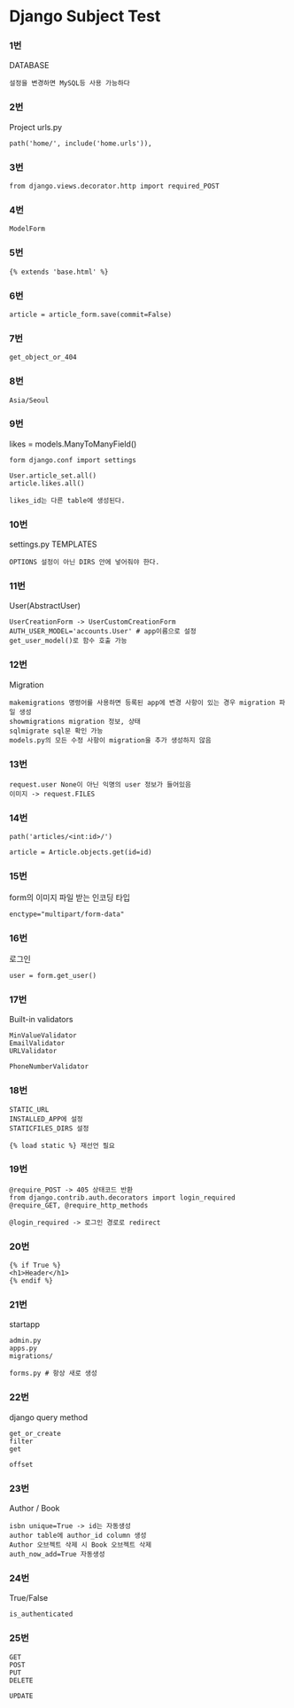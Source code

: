 # Django Subject Test

### 1번

DATABASE

````
설정을 변경하면 MySQL등 사용 가능하다
````



### 2번

Project urls.py

```
path('home/', include('home.urls')),
```



### 3번

```
from django.views.decorator.http import required_POST
```



### 4번

```
ModelForm
```



### 5번

```
{% extends 'base.html' %}
```



### 6번

```
article = article_form.save(commit=False)
```



### 7번

```
get_object_or_404
```



### 8번

```
Asia/Seoul
```



### 9번

likes = models.ManyToManyField()

```
form django.conf import settings

User.article_set.all()
article.likes.all()
```

```
likes_id는 다른 table에 생성된다.
```



### 10번

settings.py TEMPLATES

```
OPTIONS 설정이 아닌 DIRS 안에 넣어줘야 한다.
```



### 11번

User(AbstractUser)

````
UserCreationForm -> UserCustomCreationForm
AUTH_USER_MODEL='accounts.User' # app이름으로 설정
get_user_model()로 함수 호출 가능
````



### 12번

Migration

```
makemigrations 명령어를 사용하면 등록된 app에 변경 사항이 있는 경우 migration 파일 생성
showmigrations migration 정보, 상태
sqlmigrate sql문 확인 가능
models.py의 모든 수정 사항이 migration을 추가 생성하지 않음
```



### 13번

```
request.user None이 아닌 익명의 user 정보가 들어있음
이미지 -> request.FILES
```



### 14번

```
path('articles/<int:id>/')

article = Article.objects.get(id=id)
```



### 15번

form의 이미지 파일 받는 인코딩 타입

```
enctype="multipart/form-data"
```



### 16번

로그인

```
user = form.get_user()
```



### 17번

Built-in validators

````
MinValueValidator
EmailValidator
URLValidator
````

```
PhoneNumberValidator
```



### 18번

```
STATIC_URL
INSTALLED_APP에 설정
STATICFILES_DIRS 설정
```

```
{% load static %} 재선언 필요
```



### 19번

````
@require_POST -> 405 상태코드 반환
from django.contrib.auth.decorators import login_required
@require_GET, @require_http_methods
````

```
@login_required -> 로그인 경로로 redirect
```



### 20번

```
{% if True %}
<h1>Header</h1>
{% endif %}
```



### 21번

startapp

```
admin.py
apps.py
migrations/
```

```
forms.py # 항상 새로 생성
```



### 22번

django query method

```
get_or_create
filter
get
```

```
offset
```



### 23번

Author / Book

```
isbn unique=True -> id는 자동생성
author table에 author_id column 생성
Author 오브젝트 삭제 시 Book 오브젝트 삭제
auth_now_add=True 자동생성
```



### 24번

True/False

```
is_authenticated
```



### 25번

```
GET
POST
PUT
DELETE
```

```
UPDATE
```

